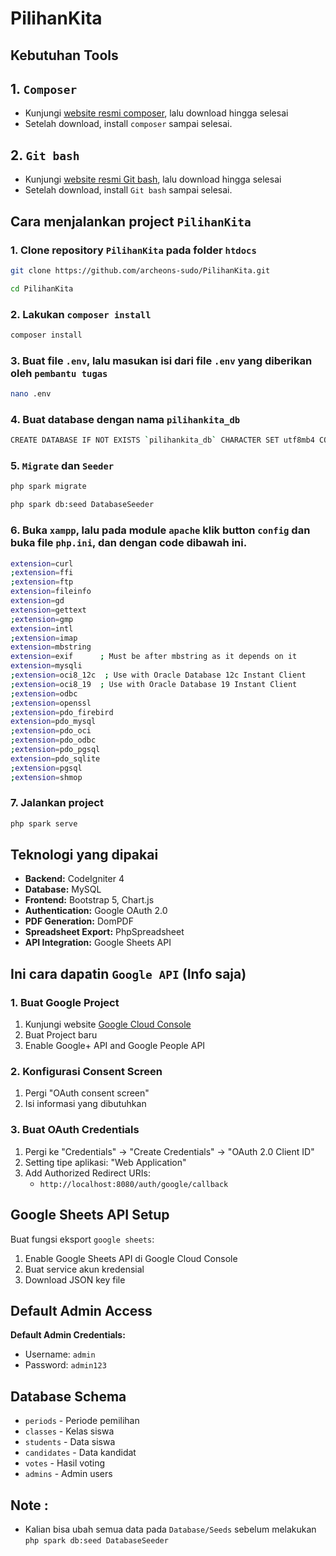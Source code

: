 # PilihanKita 

## Kebutuhan Tools

## 1. `Composer` 

- Kunjungi [website resmi composer](https://getcomposer.org/download/), lalu download hingga selesai
- Setelah download, install `composer` sampai selesai.

## 2. `Git bash`

- Kunjungi [website resmi Git bash](https://git-scm.com/downloads), lalu download hingga selesai
- Setelah download, install `Git bash` sampai selesai.


## Cara menjalankan project `PilihanKita`

### 1. Clone repository `PilihanKita` pada folder `htdocs`

```bash
git clone https://github.com/archeons-sudo/PilihanKita.git
```

```bash
cd PilihanKita
```

### 2. Lakukan `composer install`

```bash
composer install
```

### 3. Buat file `.env`, lalu masukan isi dari file `.env` yang diberikan oleh `pembantu tugas`

```bash
nano .env
```

### 4. Buat database dengan nama `pilihankita_db`

```bash
CREATE DATABASE IF NOT EXISTS `pilihankita_db` CHARACTER SET utf8mb4 COLLATE utf8mb4_unicode_ci;
```

### 5. `Migrate` dan `Seeder`

```bash
php spark migrate
```

```bash
php spark db:seed DatabaseSeeder
```

### 6. Buka `xampp`, lalu pada module `apache` klik button `config` dan buka file `php.ini`, dan dengan code dibawah ini.

```bash
extension=curl
;extension=ffi
;extension=ftp
extension=fileinfo
extension=gd
extension=gettext
;extension=gmp
extension=intl
;extension=imap
extension=mbstring
extension=exif      ; Must be after mbstring as it depends on it
extension=mysqli
;extension=oci8_12c  ; Use with Oracle Database 12c Instant Client
;extension=oci8_19  ; Use with Oracle Database 19 Instant Client
;extension=odbc
;extension=openssl
;extension=pdo_firebird
extension=pdo_mysql
;extension=pdo_oci
;extension=pdo_odbc
;extension=pdo_pgsql
extension=pdo_sqlite
;extension=pgsql
;extension=shmop
```

### 7. Jalankan project

```bash
php spark serve
```

## Teknologi yang dipakai

- **Backend:** CodeIgniter 4
- **Database:** MySQL
- **Frontend:** Bootstrap 5, Chart.js
- **Authentication:** Google OAuth 2.0
- **PDF Generation:** DomPDF
- **Spreadsheet Export:** PhpSpreadsheet
- **API Integration:** Google Sheets API


## Ini cara dapatin `Google API` (Info saja)

### 1. Buat Google Project
1. Kunjungi website [Google Cloud Console](https://console.cloud.google.com/)
2. Buat Project baru
3. Enable Google+ API and Google People API

### 2. Konfigurasi Consent Screen
1. Pergi "OAuth consent screen"
2. Isi informasi yang dibutuhkan

### 3. Buat OAuth Credentials
1. Pergi ke  "Credentials" → "Create Credentials" → "OAuth 2.0 Client ID"
2. Setting tipe aplikasi: "Web Application"
3. Add Authorized Redirect URIs:
   - `http://localhost:8080/auth/google/callback`


## Google Sheets API Setup

Buat fungsi eksport `google sheets`:

1. Enable Google Sheets API di Google Cloud Console
2. Buat service akun kredensial
3. Download JSON key file

## Default Admin Access

**Default Admin Credentials:**
- Username: `admin`
- Password: `admin123`


## Database Schema

- `periods` - Periode pemilihan
- `classes` - Kelas siswa
- `students` - Data siswa
- `candidates` - Data kandidat
- `votes` - Hasil voting
- `admins` - Admin users


## Note : 
- Kalian bisa ubah semua data pada `Database/Seeds` sebelum melakukan `php spark db:seed DatabaseSeeder`